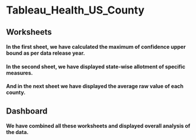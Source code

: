 # Tableau_Health_US_County

 ## Worksheets
 #### In the first sheet, we have calculated the maximum of confidence upper bound as per data release year.
 #### In the second sheet, we have displayed state-wise allotment of specific measures.
 #### And in the next sheet we have displayed the average raw value of each county.

 ## Dashboard
 #### We have combined all these worksheets and displayed overall analysis of the data.
